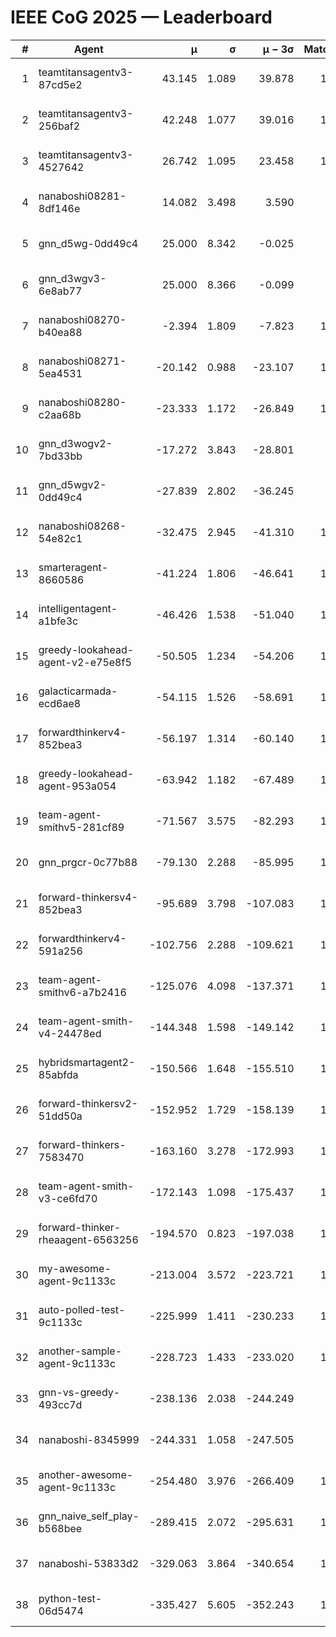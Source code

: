 # IEEE CoG 2025 — Leaderboard

| # | Agent | μ | σ | μ − 3σ | Matches | Updated |
|---:|---|---:|---:|---:|---:|---|
| 1 | teamtitansagentv3-87cd5e2 | 43.145 | 1.089 | 39.878 | 1240 | 2025-08-28 21:06 |
| 2 | teamtitansagentv3-256baf2 | 42.248 | 1.077 | 39.016 | 1160 | 2025-08-28 21:06 |
| 3 | teamtitansagentv3-4527642 | 26.742 | 1.095 | 23.458 | 1260 | 2025-08-28 21:06 |
| 4 | nanaboshi08281-8df146e | 14.082 | 3.498 | 3.590 | 50 | 2025-08-28 21:06 |
| 5 | gnn_d5wg-0dd49c4 | 25.000 | 8.342 | -0.025 | 20 | 2025-08-28 21:06 |
| 6 | gnn_d3wgv3-6e8ab77 | 25.000 | 8.366 | -0.099 | 80 | 2025-08-28 21:06 |
| 7 | nanaboshi08270-b40ea88 | -2.394 | 1.809 | -7.823 | 1280 | 2025-08-28 21:06 |
| 8 | nanaboshi08271-5ea4531 | -20.142 | 0.988 | -23.107 | 1680 | 2025-08-28 21:06 |
| 9 | nanaboshi08280-c2aa68b | -23.333 | 1.172 | -26.849 | 1220 | 2025-08-28 21:06 |
| 10 | gnn_d3wogv2-7bd33bb | -17.272 | 3.843 | -28.801 | 68 | 2025-08-28 21:06 |
| 11 | gnn_d5wgv2-0dd49c4 | -27.839 | 2.802 | -36.245 | 60 | 2025-08-28 21:06 |
| 12 | nanaboshi08268-54e82c1 | -32.475 | 2.945 | -41.310 | 1020 | 2025-08-28 21:06 |
| 13 | smarteragent-8660586 | -41.224 | 1.806 | -46.641 | 1170 | 2025-08-28 21:06 |
| 14 | intelligentagent-a1bfe3c | -46.426 | 1.538 | -51.040 | 1044 | 2025-08-28 21:06 |
| 15 | greedy-lookahead-agent-v2-e75e8f5 | -50.505 | 1.234 | -54.206 | 1350 | 2025-08-28 21:06 |
| 16 | galacticarmada-ecd6ae8 | -54.115 | 1.526 | -58.691 | 1140 | 2025-08-28 21:06 |
| 17 | forwardthinkerv4-852bea3 | -56.197 | 1.314 | -60.140 | 1000 | 2025-08-28 21:06 |
| 18 | greedy-lookahead-agent-953a054 | -63.942 | 1.182 | -67.489 | 1340 | 2025-08-28 21:06 |
| 19 | team-agent-smithv5-281cf89 | -71.567 | 3.575 | -82.293 | 1020 | 2025-08-28 21:06 |
| 20 | gnn_prgcr-0c77b88 | -79.130 | 2.288 | -85.995 | 1130 | 2025-08-28 21:06 |
| 21 | forward-thinkersv4-852bea3 | -95.689 | 3.798 | -107.083 | 1002 | 2025-08-28 21:06 |
| 22 | forwardthinkerv4-591a256 | -102.756 | 2.288 | -109.621 | 1191 | 2025-08-28 21:06 |
| 23 | team-agent-smithv6-a7b2416 | -125.076 | 4.098 | -137.371 | 1300 | 2025-08-28 21:06 |
| 24 | team-agent-smith-v4-24478ed | -144.348 | 1.598 | -149.142 | 1258 | 2025-08-28 21:06 |
| 25 | hybridsmartagent2-85abfda | -150.566 | 1.648 | -155.510 | 1097 | 2025-08-28 21:06 |
| 26 | forward-thinkersv2-51dd50a | -152.952 | 1.729 | -158.139 | 1270 | 2025-08-28 21:06 |
| 27 | forward-thinkers-7583470 | -163.160 | 3.278 | -172.993 | 1000 | 2025-08-28 21:06 |
| 28 | team-agent-smith-v3-ce6fd70 | -172.143 | 1.098 | -175.437 | 1358 | 2025-08-28 21:06 |
| 29 | forward-thinker-rheaagent-6563256 | -194.570 | 0.823 | -197.038 | 1230 | 2025-08-28 21:06 |
| 30 | my-awesome-agent-9c1133c | -213.004 | 3.572 | -223.721 | 1200 | 2025-08-28 21:06 |
| 31 | auto-polled-test-9c1133c | -225.999 | 1.411 | -230.233 | 1280 | 2025-08-28 21:06 |
| 32 | another-sample-agent-9c1133c | -228.723 | 1.433 | -233.020 | 1280 | 2025-08-28 21:06 |
| 33 | gnn-vs-greedy-493cc7d | -238.136 | 2.038 | -244.249 | 900 | 2025-08-28 21:06 |
| 34 | nanaboshi-8345999 | -244.331 | 1.058 | -247.505 | 980 | 2025-08-28 21:06 |
| 35 | another-awesome-agent-9c1133c | -254.480 | 3.976 | -266.409 | 1020 | 2025-08-28 21:06 |
| 36 | gnn_naive_self_play-b568bee | -289.415 | 2.072 | -295.631 | 1000 | 2025-08-28 21:06 |
| 37 | nanaboshi-53833d2 | -329.063 | 3.864 | -340.654 | 1100 | 2025-08-28 21:06 |
| 38 | python-test-06d5474 | -335.427 | 5.605 | -352.243 | 1170 | 2025-08-28 21:06 |

